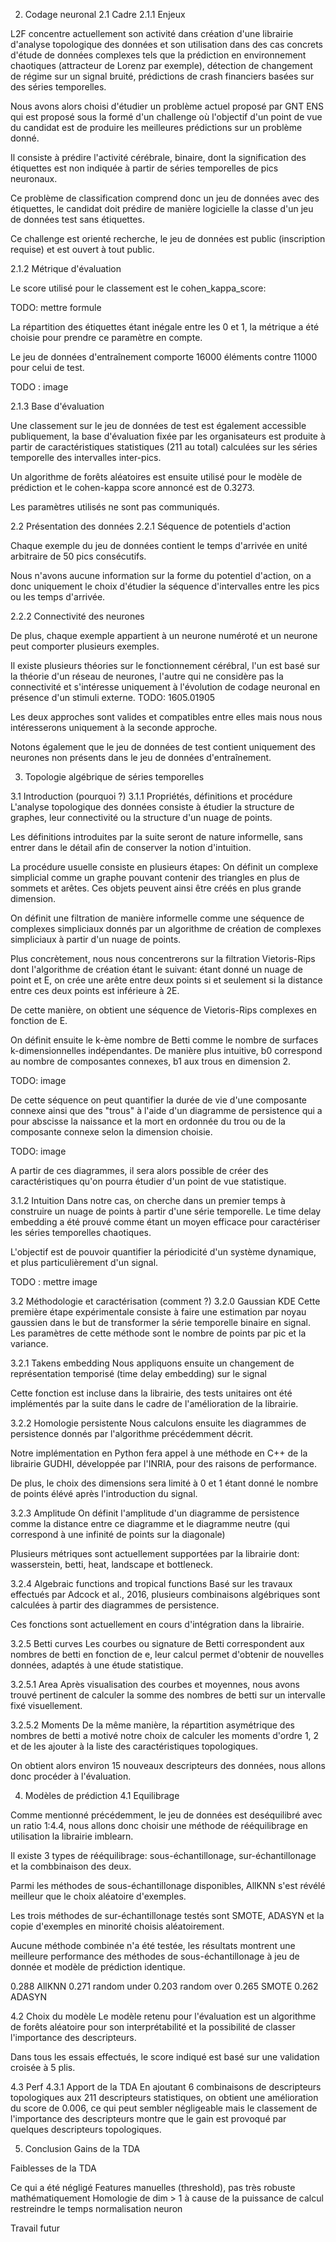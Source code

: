2. Codage neuronal
2.1 Cadre
2.1.1 Enjeux

L2F concentre actuellement son activité dans création d'une librairie d'analyse
topologique des données et son utilisation dans des cas concrets d'étude de
données complexes tels que la prédiction en environnement chaotiques
(attracteur de Lorenz par exemple), détection de changement de régime sur un
signal bruité, prédictions de crash financiers basées sur des séries
temporelles.

Nous avons alors choisi d'étudier un problème actuel proposé par GNT ENS
qui est proposé sous la formé d'un challenge où l'objectif d'un point de vue
du candidat est de produire les meilleures prédictions sur un problème donné.

Il consiste à prédire l'activité cérébrale, binaire, dont la signification des
étiquettes est non indiquée à partir de séries temporelles de pics neuronaux.

Ce problème de classification comprend donc un jeu de données avec des
étiquettes, le candidat doit prédire de manière logicielle la classe d'un jeu
de données test sans étiquettes.

Ce challenge est orienté recherche, le jeu de données est public (inscription
requise) et est ouvert à tout public.

2.1.2 Métrique d'évaluation

Le score utilisé pour le classement est le cohen_kappa_score:

TODO: mettre formule

La répartition des étiquettes étant inégale entre les 0 et 1, la métrique a
été choisie pour prendre ce paramètre en compte.

Le jeu de données d'entraînement comporte 16000 éléments contre 11000 pour
celui de test.

TODO : image

2.1.3 Base d'évaluation

Une classement sur le jeu de données de test est également accessible
publiquement, la base d'évaluation fixée par les organisateurs est produite à
partir de caractéristiques statistiques (211 au total) calculées sur les séries
temporelle des intervalles inter-pics.

Un algorithme de forêts aléatoires est ensuite utilisé pour le modèle de
prédiction et le cohen-kappa score annoncé est de 0.3273.

Les paramètres utilisés ne sont pas communiqués.

2.2 Présentation des données
2.2.1 Séquence de potentiels d'action

Chaque exemple du jeu de données contient le temps d'arrivée en unité arbitraire
de 50 pics consécutifs.

Nous n'avons aucune information sur la forme du potentiel d'action, on a donc
uniquement le choix d'étudier la séquence d'intervalles entre les pics ou les
temps d'arrivée.

2.2.2 Connectivité des neurones

De plus, chaque exemple appartient à un neurone numéroté et un neurone peut
comporter plusieurs exemples.

Il existe plusieurs théories sur le fonctionnement cérébral, l'un est basé sur
la théorie d'un réseau de neurones, l'autre qui ne considère pas la
connectivité et s'intéresse uniquement à l'évolution de codage neuronal en
présence d'un stimuli externe. TODO: 1605.01905

Les deux approches sont valides et compatibles entre elles mais nous nous
intéresserons uniquement à la seconde approche.

Notons également que le jeu de données de test contient uniquement des neurones
non présents dans le jeu de données d'entraînement.

3. Topologie algébrique de séries temporelles

3.1 Introduction (pourquoi ?)
3.1.1 Propriétés, définitions et procédure
L'analyse topologique des données consiste à étudier la structure de graphes,
leur connectivité ou la structure d'un nuage de points.

Les définitions introduites par la suite seront de nature informelle, sans
entrer dans le détail afin de conserver la notion d'intuition.

La procédure usuelle consiste en plusieurs étapes:
On définit un complexe simplicial comme un graphe pouvant contenir des
triangles en plus de sommets et arêtes. Ces objets peuvent ainsi être créés en
plus grande dimension.

On définit une filtration de manière informelle comme une séquence de complexes
simpliciaux donnés par un algorithme de création de complexes simpliciaux à
partir d'un nuage de points.

Plus concrètement, nous nous concentrerons sur la filtration Vietoris-Rips
dont l'algorithme de création étant le suivant: étant donné un nuage de point
et E, on crée une arête entre deux points si et seulement si la distance entre
ces deux points est inférieure à 2E.

De cette manière, on obtient une séquence de Vietoris-Rips complexes en
fonction de E.

On définit ensuite le k-ème nombre de Betti comme le nombre de surfaces
k-dimensionnelles indépendantes. De manière plus intuitive, b0 correspond au
nombre de composantes connexes, b1 aux trous en dimension 2.

TODO: image

De cette séquence on peut quantifier la durée de vie d'une composante connexe
ainsi que des "trous" à l'aide d'un diagramme de persistence qui a pour
abscisse la naissance et la mort en ordonnée du trou ou de la composante
connexe selon la dimension choisie.

TODO: image

A partir de ces diagrammes, il sera alors possible de créer des
caractéristiques qu'on pourra étudier d'un point de vue statistique.

3.1.2 Intuition
Dans notre cas, on cherche dans un premier temps à construire un nuage de
points à partir d'une série temporelle.
Le time delay embedding a été prouvé comme étant un moyen efficace pour
caractériser les séries temporelles chaotiques.

L'objectif est de pouvoir quantifier la périodicité d'un système dynamique, et
plus particulièrement d'un signal.

TODO : mettre image

3.2 Méthodologie et caractérisation (comment ?)
3.2.0 Gaussian KDE
Cette première étape expérimentale consiste à faire une estimation par noyau
gaussien dans le but de transformer la série temporelle binaire en signal.
Les paramètres de cette méthode sont le nombre de points par pic et la variance.

3.2.1 Takens embedding
Nous appliquons ensuite un changement de représentation temporisé (time delay
embedding) sur le signal

Cette fonction est incluse dans la librairie, des tests unitaires ont été
implémentés par la suite dans le cadre de l'amélioration de la librairie.

3.2.2 Homologie persistente
Nous calculons ensuite les diagrammes de persistence donnés par l'algorithme
précédemment décrit.

Notre implémentation en Python fera appel à une méthode en C++ de la librairie
GUDHI, développée par l'INRIA, pour des raisons de performance.

De plus, le choix des dimensions sera limité à 0 et 1 étant donné le nombre de
points élévé après l'introduction du signal.

3.2.3 Amplitude
On définit l'amplitude d'un diagramme de persistence comme la distance entre ce
diagramme et le diagramme neutre (qui correspond à une infinité de points sur
la diagonale)

Plusieurs métriques sont actuellement supportées par la librairie dont:
wasserstein, betti, heat, landscape et bottleneck.

3.2.4 Algebraic functions and tropical functions
Basé sur les travaux effectués par Adcock et al., 2016, plusieurs combinaisons
algébriques sont calculées à partir des diagrammes de persistence.

Ces fonctions sont actuellement en cours d'intégration dans la librairie.

3.2.5 Betti curves
Les courbes ou signature de Betti correspondent aux nombres de betti en
fonction de e, leur calcul permet d'obtenir de nouvelles données, adaptés à une
étude statistique.

3.2.5.1 Area
Après visualisation des courbes et moyennes, nous avons trouvé pertinent de
calculer la somme des nombres de betti sur un intervalle fixé visuellement.

3.2.5.2 Moments
De la même manière, la répartition asymétrique des nombres de betti a motivé
notre choix de calculer les moments d'ordre 1, 2 et de les ajouter à la liste
des caractéristiques topologiques.

On obtient alors environ 15 nouveaux descripteurs des données, nous allons donc
procéder à l'évaluation.

4. Modèles de prédiction
4.1 Equilibrage

Comme mentionné précédemment, le jeu de données est deséquilibré avec un ratio
1:4.4, nous allons donc choisir une méthode de rééquilibrage en utilisation la
librairie imblearn.

Il existe 3 types de rééquilibrage: sous-échantillonage, sur-échantillonage et
la combbinaison des deux.

Parmi les méthodes de sous-échantillonage disponibles, AllKNN s'est révélé
meilleur que le choix aléatoire d'exemples.

Les trois méthodes de sur-échantillonage testés sont SMOTE, ADASYN et la copie
d'exemples en minorité choisis aléatoirement.

Aucune méthode combinée n'a été testée, les résultats montrent une meilleure
performance des méthodes de sous-échantillonage à jeu de donnée et modèle de
prédiction identique.

0.288 AllKNN
0.271 random under
0.203 random over
0.265 SMOTE
0.262 ADASYN

4.2 Choix du modèle
Le modèle retenu pour l'évaluation est un algorithme de forêts aléatoire pour
son interprétabilité et la possibilité de classer l'importance des descripteurs.

Dans tous les essais effectués, le score indiqué est basé sur une validation
croisée à 5 plis.

4.3 Perf
4.3.1 Apport de la TDA
En ajoutant 6 combinaisons de descripteurs topologiques aux 211 descripteurs
statistiques, on obtient une amélioration du score de 0.006, ce qui peut
sembler négligeable mais le classement de l'importance des descripteurs
montre que le gain est provoqué par quelques descripteurs topologiques.

5. Conclusion
Gains de la TDA

Faiblesses de la TDA

Ce qui a été négligé
Features manuelles (threshold), pas très robuste mathématiquement
Homologie de dim > 1 à cause de la puissance de calcul
restreindre le temps
normalisation neuron

Travail futur
